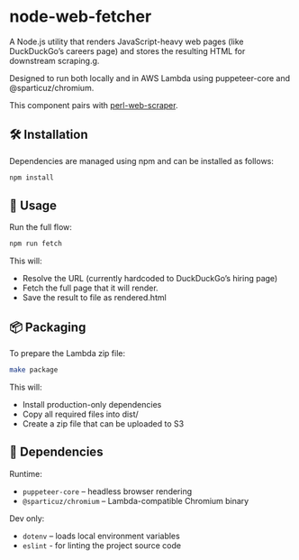 # node-web-fetcher

A Node.js utility that renders JavaScript-heavy web pages (like DuckDuckGo’s careers page) and stores the resulting HTML for downstream scraping.g.

Designed to run both locally and in AWS Lambda using puppeteer-core and @sparticuz/chromium.

This component pairs with [perl-web-scraper](https://github.com/PhilNel/perl-web-scraper).

## 🛠 Installation

Dependencies are managed using npm and can be installed as follows:

```bash
npm install
```

## 🧪 Usage

Run the full flow:

```bash
npm run fetch
```

This will:
- Resolve the URL (currently hardcoded to DuckDuckGo’s hiring page)
- Fetch the full page that it will render.
- Save the result to file as rendered.html

## 📦 Packaging
To prepare the Lambda zip file:

```bash
make package
```

This will:
- Install production-only dependencies
- Copy all required files into dist/
- Create a zip file that can be uploaded to S3

## 🔧 Dependencies
Runtime:
- `puppeteer-core` – headless browser rendering
- `@sparticuz/chromium` – Lambda-compatible Chromium binary

Dev only:
- `dotenv` – loads local environment variables
- `eslint` - for linting the project source code

